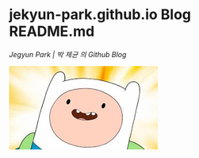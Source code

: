 # jekyun-park.github.io Blog README.md

*Jegyun Park | 박 제균 의 Github Blog*

![img](images/fin.jpeg)

